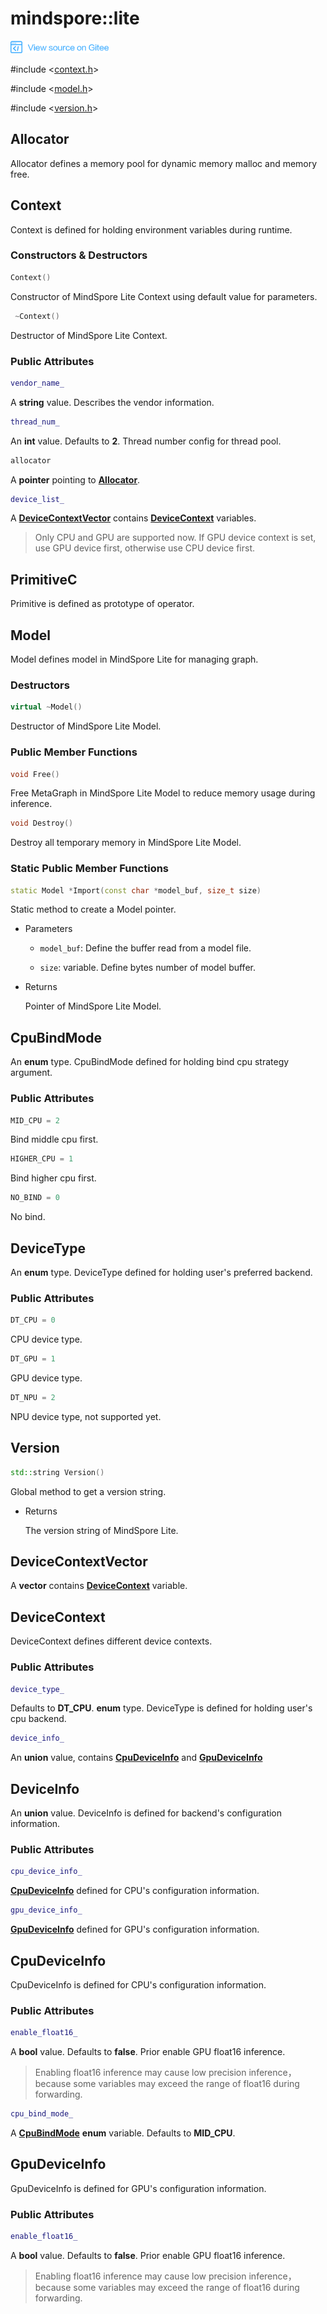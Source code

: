 # mindspore::lite

<a href="https://gitee.com/mindspore/docs/blob/master/docs/api_cpp/source_en/lite.md" target="_blank"><img src="./_static/logo_source.png"></a>

\#include &lt;[context.h](https://gitee.com/mindspore/mindspore/blob/master/mindspore/lite/include/context.h)&gt;

\#include &lt;[model.h](https://gitee.com/mindspore/mindspore/blob/master/mindspore/lite/include/model.h)&gt;

\#include &lt;[version.h](https://gitee.com/mindspore/mindspore/blob/master/mindspore/lite/include/version.h)&gt;

## Allocator

Allocator defines a memory pool for dynamic memory malloc and memory free.

## Context

Context is defined for holding environment variables during runtime.

### Constructors & Destructors

```cpp
Context()
```

Constructor of MindSpore Lite Context using default value for parameters.

```cpp
 ~Context()
```

Destructor of MindSpore Lite Context.

### Public Attributes

```cpp
vendor_name_
```

A **string** value. Describes the vendor information.

```cpp
thread_num_
```

An **int** value. Defaults to **2**. Thread number config for thread pool.

```cpp
allocator
```

A **pointer** pointing to [**Allocator**](https://www.mindspore.cn/doc/api_cpp/en/master/lite.html#allocator).

```cpp
device_list_
```

A [**DeviceContextVector**](https://www.mindspore.cn/doc/api_cpp/en/master/lite.html#devicecontextvector) contains [**DeviceContext**](https://www.mindspore.cn/doc/api_cpp/en/master/lite.html#devicecontext) variables. 

> Only CPU and GPU are supported now. If GPU device context is set, use GPU device first, otherwise use CPU device first.

## PrimitiveC

Primitive is defined as prototype of operator.

## Model

Model defines model in MindSpore Lite for managing graph.

### Destructors

```cpp
virtual ~Model()
```

Destructor of MindSpore Lite Model.

### Public Member Functions

```cpp
void Free()
```

Free MetaGraph in MindSpore Lite Model to reduce memory usage during inference.

```cpp
void Destroy()
```

Destroy all temporary memory in MindSpore Lite Model.

### Static Public Member Functions

```cpp
static Model *Import(const char *model_buf, size_t size)
```

Static method to create a Model pointer.

- Parameters

    - `model_buf`: Define the buffer read from a model file.

    - `size`: variable. Define bytes number of model buffer.

- Returns  

    Pointer of MindSpore Lite Model.

## CpuBindMode

An **enum** type. CpuBindMode defined for holding bind cpu strategy argument.

### Public Attributes

```cpp
MID_CPU = 2
```

Bind middle cpu first.

```cpp
HIGHER_CPU = 1
```

Bind higher cpu first.

```cpp
NO_BIND = 0
```

No bind.

## DeviceType

An **enum** type. DeviceType defined for holding user's preferred backend.

### Public Attributes

```cpp
DT_CPU = 0
```

CPU device type.

```cpp
DT_GPU = 1
```

GPU device type.

```cpp
DT_NPU = 2
```

NPU device type, not supported yet.

## Version

```cpp
std::string Version()
```

Global method to get a version string.

- Returns

    The version string of MindSpore Lite.
    
## DeviceContextVector

A **vector** contains [**DeviceContext**](https://www.mindspore.cn/doc/api_cpp/en/master/lite.html#devicecontext) variable. 

## DeviceContext

DeviceContext defines different device contexts.

### Public Attributes

```cpp
device_type_
```

Defaults to **DT_CPU**. **enum** type. DeviceType is defined for holding user's cpu backend.

```cpp
device_info_
```

 An **union** value, contains [**CpuDeviceInfo**](https://www.mindspore.cn/doc/api_cpp/en/master/lite.html#cpudeviceinfo) and [**GpuDeviceInfo**](https://www.mindspore.cn/doc/api_cpp/en/master/lite.html#gpudeviceinfo)

## DeviceInfo

An **union** value. DeviceInfo is defined for backend's configuration information.

### Public Attributes

```cpp
cpu_device_info_
```

[**CpuDeviceInfo**](https://www.mindspore.cn/doc/api_cpp/en/master/lite.html#cpudeviceinfo) defined for CPU's configuration information.

```cpp
gpu_device_info_
```

[**GpuDeviceInfo**](https://www.mindspore.cn/doc/api_cpp/en/master/lite.html#gpudeviceinfo) defined for GPU's configuration information.

## CpuDeviceInfo

CpuDeviceInfo is defined for CPU's configuration information.

### Public Attributes

```cpp
enable_float16_
```

A **bool** value. Defaults to **false**. Prior enable GPU float16 inference.

> Enabling float16 inference may cause low precision inference，because some variables may exceed the range of float16 during forwarding.

```cpp
cpu_bind_mode_
```

A [**CpuBindMode**](https://www.mindspore.cn/doc/api_cpp/en/master/lite.html#cpubindmode) **enum** variable. Defaults to **MID_CPU**.

## GpuDeviceInfo

GpuDeviceInfo is defined for GPU's configuration information.

### Public Attributes

```cpp
enable_float16_
```

A **bool** value. Defaults to **false**. Prior enable GPU float16 inference.

> Enabling float16 inference may cause low precision inference，because some variables may exceed the range of float16 during forwarding.

